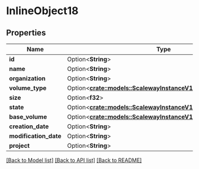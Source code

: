 # InlineObject18

## Properties

Name | Type | Description | Notes
------------ | ------------- | ------------- | -------------
**id** | Option<**String**> |  | [optional]
**name** | Option<**String**> |  | [optional]
**organization** | Option<**String**> |  | [optional]
**volume_type** | Option<[**crate::models::ScalewayInstanceV1VolumeVolumeType**](scaleway.instance.v1.Volume.VolumeType.md)> |  | [optional]
**size** | Option<**f32**> | (in bytes) | [optional]
**state** | Option<[**crate::models::ScalewayInstanceV1SnapshotState**](scaleway.instance.v1.Snapshot.State.md)> |  | [optional]
**base_volume** | Option<[**crate::models::ScalewayInstanceV1SnapshotBaseVolume**](scaleway.instance.v1.Snapshot.BaseVolume.md)> |  | [optional]
**creation_date** | Option<**String**> |  | [optional]
**modification_date** | Option<**String**> |  | [optional]
**project** | Option<**String**> |  | [optional]

[[Back to Model list]](../README.md#documentation-for-models) [[Back to API list]](../README.md#documentation-for-api-endpoints) [[Back to README]](../README.md)


